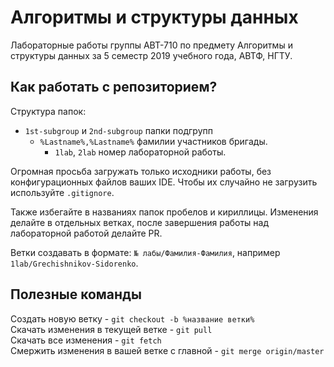 # Алгоритмы и структуры данных

Лабораторные работы группы АВТ-710 по предмету Алгоритмы и структуры данных за 5 семестр 2019 учебного года, АВТФ, НГТУ.

## Как работать с репозиторием?

Структура папок:

* `1st-subgroup` и `2nd-subgroup` папки подгрупп  
    * `%Lastname%,%Lastname%` фамилии участников бригады.  
        - `1lab`, `2lab` номер лабораторной работы.  

Огромная просьба загружать только исходники работы, без конфигурационных файлов ваших IDE. Чтобы их случайно не загрузить используйте `.gitignore`.  

Также избегайте в названиях папок пробелов и кириллицы. Изменения делайте в отдельных ветках, после завершения работы над лабораторной работой делайте PR.

Ветки создавать в формате: `№ лабы/Фамилия-Фамилия`, например `1lab/Grechishnikov-Sidorenko`.

## Полезные команды

Создать новую ветку - `git checkout -b %название ветки%`  
Скачать изменения в текущей ветке - `git pull`  
Скачать все изменения - `git fetch`  
Смержить изменения в вашей ветке с главной - `git merge origin/master`  